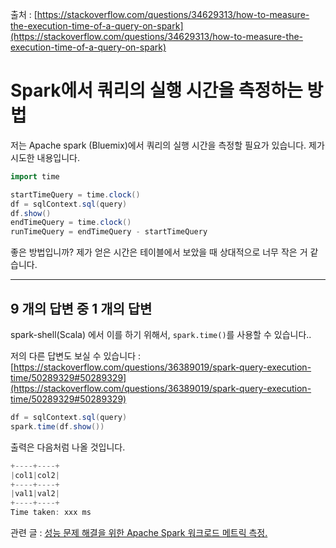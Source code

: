 출처 : [https://stackoverflow.com/questions/34629313/how-to-measure-the-execution-time-of-a-query-on-spark](https://stackoverflow.com/questions/34629313/how-to-measure-the-execution-time-of-a-query-on-spark)

# Spark에서 쿼리의 실행 시간을 측정하는 방법

저는 Apache spark (Bluemix)에서 쿼리의 실행 시간을 측정할 필요가 있습니다. 제가 시도한 내용입니다.

```scala
import time

startTimeQuery = time.clock()
df = sqlContext.sql(query)
df.show()
endTimeQuery = time.clock()
runTimeQuery = endTimeQuery - startTimeQuery
```

좋은 방법입니까? 제가 얻은 시간은 테이블에서 보았을 때 상대적으로 너무 작은 거 같습니다.

---

## 9 개의 답변 중 1 개의 답변

spark-shell(Scala) 에서 이를 하기 위해서, `spark.time()`를 사용할 수 있습니다..

저의 다른 답변도 보실 수 있습니다 : [https://stackoverflow.com/questions/36389019/spark-query-execution-time/50289329#50289329](https://stackoverflow.com/questions/36389019/spark-query-execution-time/50289329#50289329)

```scala
df = sqlContext.sql(query)
spark.time(df.show())
```

출력은 다음처럼 나올 것입니다.

```scala
+----+----+
|col1|col2|
+----+----+
|val1|val2|
+----+----+
Time taken: xxx ms
```

관련 글 : [성능 문제 해결을 위한 Apache Spark 워크로드 메트릭 측정.](https://db-blog.web.cern.ch/blog/luca-canali/2017-03-measuring-apache-spark-workload-metrics-performance-troubleshooting)
